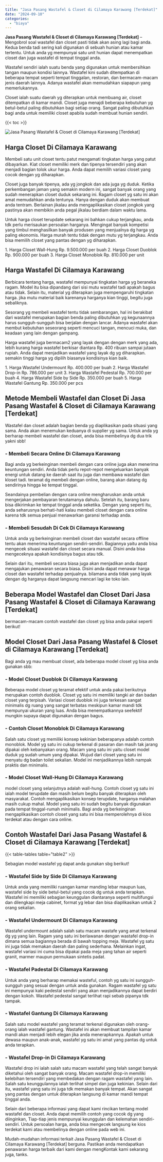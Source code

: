 ```yaml
---
title: "Jasa Pasang Wastafel & Closet di Cilamaya Karawang [Terdekat]"
date: "2024-09-10"
categories: 
  - "biaya"
---
```


**Jasa Pasang Wastafel & Closet di Cilamaya Karawang \[Terdekat\]** – Mengobrol soal wastafel dan closet pasti tidak akan asing lagi bagi anda. Kedua benda tadi sering kali digunakan di sebuah hunian atau kamar tertentu. Untuk anda yg mempunyai satu unit hunian dapat menempatkan closet dan juga wastafel di tempat tinggal anda.

Wastafel sendiri ialah suatu benda yang digunakan untuk membersihkan tangan maupun kondisi lainnya. Wastafel kini sudah ditempatkan di beberapa tempat seperti tempat tinggalan, restoran, dan bermacam-macam jenis daerah lainnya. Adanya wastafel akan memudahkan siapapun yang memerlukannya.

Closet ialah suatu daerah yg diterapkan untuk membuang air, closet ditempatkan di kamar mandi. Closet juga menajdi beberapa kebutuhan yg betul-betul paling dibutuhkan bagi setiap orang. Sangat paling dibutuhkan bagi anda untuk memiliki closet apabila sudah membuat hunian sendiri.

{{< toc >}}

![Jasa Pasang Wastafel & Closet di Cilamaya Karawang [Terdekat]](/images/wastafel-closet-murah66.png)

## Harga Closet Di Cilamaya Karawang

Membeli satu unit closet tentu patut mengamati tingkatan harga yang patut dibayarkan. Kiat closet memiliki merk dan tipenya tersendiri yang akan menjadi bagian tolok ukur harga. Anda dapat memilih variasi closet yang cocok dengan yg diharapkan.

Closet juga banyak tipenya, ada yg jongkok dan ada juga yg duduk. Ketika perkembangan jaman yang semakin modern ini, sangat banyak orang yang sudah menerapkan closet duduk sekarang ini. Ragam closet yg satu ini akan amat memudahkan anda tentunya. Hanya dengan duduk akan membuat anda tentram. Berlainan jikalau anda mengaplikasikan closet jongkok yang pastinya akan membikin anda pegal jikalau berdiam dalam waktu lama.

Untuk harga closet terupdate sekarang ini bahkan cukup terjangkau, anda tdk perlu merisaukan persoalan harganya. Mengingat banyak kompetisi yang timbul menghasilkan banyak produsen yang menjualnya dg harga yg paling ekonomis. Harga murah tentu tidak dengan mutu yg terjangkau. Anda bisa memilih closet yang pantas dengan yg diharapkan.

1\. Harga Closet Wall-Hung Rp. 9.500.000 per buah 2. Harga Closet Duoblok Rp. 900.000 per buah 3. Harga Closet Monoblok Rp. 810.000 per unit

## Harga Wastafel Di Cilamaya Karawang

Berbicara tentang harga, wastafel mempunyai tingkatan harga yg beraneka ragam. Model itu bisa dipandang dari sisi mutu wastafel tadi apakah bagus atau tidak. Selain itu, material yg diterapkan juga mempengaruhi tingkatan harga. jika mutu material baik karenanya harganya kian tinggi, begitu juga sebaliknya.

Sesorang yg membeli wastafel tentu tidak sembarangan, hal ini berakibat dari wastafel merupakan bagian benda paling dibutuhkan yg kegunaannya harus sungguh-sungguh bisa berjalan dengan lancar. Adanya wastafel akan membut kebutuhan seseorang seperti mencuci tangan, mencuci muka, dan keadaan yang lain dengan gampang.

Harga wastafel juga bermacam2 yang layak dengan dengan merk yang ada, lebih kurang harga wastafel berkisar diantara Rp. 400 ribuan sampai jutaan rupiah. Anda dapat menjadikan wastafel yang layak dg yg diharapkan. semakin tinggi harga yg dipilih biasanya kondisinya kian baik.

1\. Harga Wastafel Undermount Rp. 400.000 per buah 2. Harga Wastafel Drop-in Rp. 786.000 per unit 3. Harga Wastafel Pedestal Rp. 700.000 per buah 4. Harga Wastafel Side by Side Rp. 350.000 per buah 5. Harga Wastafel Gantung Rp. 350.000 per pcs

## Metode Membeli Wastafel dan Closet Di Jasa Pasang Wastafel & Closet di Cilamaya Karawang \[Terdekat\]

Wastafel dan closet adalah bagian benda yg diaplikasikan pada situasi yang sama. Anda akan menemukan keduanya di supplier yg sama. Untuk anda yg berharap membeli wastafel dan closet, anda bisa membelinya dg dua trik yakni sbb!

### \- Membeli Secara Online Di Cilamaya Karawang

Bagi anda yg berkeinginan membeli dengan cara online juga akan menerima keuntungan sendiri. Anda tidak perlu repot-repot mengeluarkan banyak energi untuk datang ke daerah saat itu juga dan membawa wastafel dan kloset tadi. teramat dg membeli dengan online, barang akan datang dg sendirinya hingga ke tempat tinggal.

Seandainya pembelian dengan cara online mengharuskan anda untuk mengerjakan pembayaran terutamanya dahulu. Setelah itu, barang baru bisa dikirimkan ke tempat tinggal anda seketika. Dengan yang seperti itu, anda seharusnya berhati-hati kalau membeli closet dengan cara online karena tdk semua penjual menawarkan garansi terhadap anda.

### \- Membeli Sesudah Di Cek Di Cilamaya Karawang

Untuk anda yg berkeinginan membeli closet dan wastafel secara offline tentu akan menerima keuntungan sendiri-sendiri. Bagiannya yaitu anda bisa mengecek situasi wastafel dan closet secara manual. Disini anda bisa mengeceknya apakah kondisinya bagus atau tdk.

Selain dari itu, membeli secara biasa juga akan menjadikan anda dapat mengajukan penawaran secara biasa. Disini anda dapat menawar harga closet dan wastafel terhadap penjualnya. bilamana anda tidak yang layak dengan dg harganya dapat langsung mencari lagi ke toko lain.

## Beberapa Model Wastafel dan Closet Dari Jasa Pasang Wastafel & Closet di Cilamaya Karawang \[Terdekat\]

bermacam-macam contoh wastafel dan closet yg bisa anda pakai seperti berikut!

## Model Closet Dari Jasa Pasang Wastafel & Closet di Cilamaya Karawang \[Terdekat\]

Bagi anda yg mau membuat closet, ada beberapa model closet yg bisa anda gunakan sbb:

### \- Model Closet Duoblok Di Cilamaya Karawang

Beberapa model closet yg teramat efektif untuk anda pakai berikutnya merupakan contoh duoblok. Closet yg satu ini memiliki tangki air dan badan closet yang terpisah. Variasi closet duoblok ini juga terkesan sangat minimalis dg ruang yang sangat terbatas meskipun kamar mandi tdk mempunyai ukuran yang luas. Anda bisa menempatkannya seefektif mungkin supaya dapat digunakan dengan bagus.

### \- Contoh Closet Monoblok Di Cilamaya Karawang

Salah satu closet yg memiliki konsep kekinian beberapanya adalah contoh monoblok. Model yg satu ini cukup terkenal di pasaran dan masih tak jarang dipakai oleh kebanyakan orang. Macam yang satu ini yaitu closet model duduk yg sudah umum yang dipakai. Wujud dari closet yang satu ini menyatu dg badan toilet sekalian. Model ini menjadikannya lebih nampak praktis dan minimalis.

### \- Model Closet Wall-Hung Di Cilamaya Karawang

model closet yang selanjutnya adalah wall-hung. Contoh closet yg satu ini ialah model terupdate dan masih belum begitu banyak diterapkan oleh masyarakat. Contoh mengaplikasikan konsep terupdate, harganya malahan masih cukup mahal. Model yang satu ini sudah begitu banyak digunakan pada tempat tinggal-rumah minimalis. Bagi anda yg berkeinginan mengaplikasikan contoh closet yang satu ini bisa memperolehnya di kios terdekat atau dengan cara online.

## Contoh Wastafel Dari Jasa Pasang Wastafel & Closet di Cilamaya Karawang \[Terdekat\]

{{< table-tables table="table2" >}}

Sebagian model wastafel yg dapat anda gunakan sbg berikut!

### \- Wastafel Side by Side Di Cilamaya Karawang

Untuk anda yang memiliki ruangan kamar manding lebar maupun luas, wastafel side by side betul-betul yang cocok dg untuk anda terapkan. Wastafel ini memiliki sebagian keunggulan diantaranya seperti multifungsi dan dilengkapi meja cabinet, format yg lebar dan bisa diaplikasikan untuk 2 orang sekalian.

### \- Wastafel Undermount Di Cilamaya Karawang

Wastafel undermount adalah salah satu macam wastafe yang amat terkenal dg yg yang lain. Ragam yang satu ini berlawanan dengan wastafel drop-in dimana semua bagiannya berada di bawah topping meja. Wastafel yg satu ini juga tidak memakan daerah dan paling sederhana. Melainkan ingat, wastafel variasi ini cuma bisa dipakai pada meja yang tahan air seperti granit, marmer maupun permukaan sintetis padat.

### \- Wastafel Padestal Di Cilamaya Karawang

Untuk anda yang berharap memakai wasteful, contoh yg satu ini sungguh-sungguh yang sesuai dengan untuk anda gunakan. Ragam wastafel yg satu ini mempunyai kaki pedestal sendiri yang akan menjadikannya dapat berdiri dengan kokoh. Wastafel pedestal sangat terlihat rapi sebab pipanya tdk tampak.

### \- Wastafel Gantung Di Cilamaya Karawang

Salah satu model wastafel yang teramat terkenal digunakan oleh orang-orang ialah wastafel gantung. Wastafel ini akan membuat tampilan kamar mandi akan menjadi lebih elegan jika anda menerapkannya. Apakah untuk dewasa maupun anak-anak, wastafel yg satu ini amat yang pantas dg untuk anda terapkan.

### \- Wastafel Drop-in Di Cilamaya Karawang

Wastafel drop ini ialah salah satu macam wastafel yang telah sangat banyak diketahui oleh sangat banyak orang. Macam wastafel drop-in memiliki kelebihan tersendiri yang membedakan dengan ragam wastafel yang lain. Salah satu keunggulannya ialah terlihat simpel dan juga kekinian. Selain dari itu, wastafel yang satu ini juga tdk memakan banyak tempat. Akan sangat yang pantas dengan untuk diterapkan langsung di kamar mandi tempat tinggal anda.

Selain dari beberapa informasi yang dapat kami rincikan tentang model wastafel dan closet. Anda dapat memilih contoh yang cocok dg yang diinginkan, Tiap-tiap jenis mempunyai keunggulan dan kelemahan sendiri-sendiri. Untuk persoalan harga, anda bisa mengecek langsung ke kios terdekat kami atau membelinya dengan online pada web ini.

Mudah-mudahan informasi terkait Jasa Pasang Wastafel & Closet di Cilamaya Karawang \[Terdekat\] berguna. Pastikan anda mendapatkan penawaran harga terbaik dari kami dengan mengKontak kami sekarang juga, tanks.
